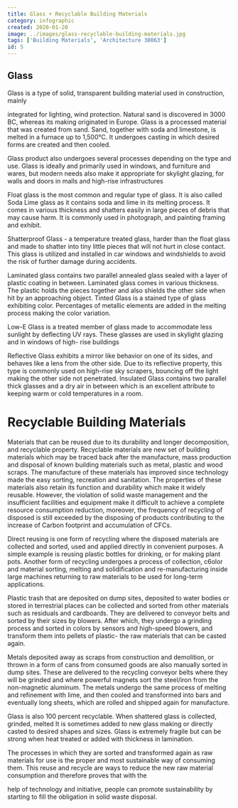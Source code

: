 ```yaml
---
title: Glass + Recyclable Building Materials
category: infographic
created: 2020-01-20
image: ../images/glass-recyclable-building-materials.jpg
tags: ['Building Materials', 'Architecture 30063']
id: 5
---
```


## Glass

Glass is a type of solid, transparent building material used in construction, mainly
 
integrated for lighting, wind protection.
Natural sand is discovered in 3000 BC, whereas its making originated in Europe. Glass is a processed material that was created from sand. Sand, together with soda and limestone, is melted in a furnace up to 1,500°C. It undergoes casting in which desired forms are created and then cooled.

Glass product also undergoes several processes depending on the type and use. Glass is ideally and primarily used in windows, and furniture and wares, but modern needs also make it appropriate for skylight glazing, for walls and doors in malls and high-rise infrastructures

Float glass is the most common and regular type of glass. It is also called Soda Lime glass as it contains soda and lime in its melting process. It comes in various thickness and shatters easily in large pieces of debris that may cause harm. It is commonly used in photograph, and painting framing and exhibit.

Shatterproof Glass - a temperature treated glass, harder than the float glass and made to shatter into tiny little pieces that will not hurt in close contact. This glass is utilized and installed in car windows and windshields to avoid the risk of further damage during accidents.

Laminated glass contains two parallel annealed glass sealed with a layer of plastic coating in between. Laminated glass comes in various thickness. The plastic holds the pieces together and also shields the other side when hit by an approaching object.
Tinted Glass is a stained type of glass exhibiting color. Percentages of metallic elements are added in the melting process making the color variation.

Low-E Glass is a treated member of glass made to accommodate less sunlight by deflecting UV rays. These glasses are used in skylight glazing and in windows of high- rise buildings

Reflective Glass exhibits a mirror like behavior on one of its sides, and behaves like a lens from the other side. Due to its reflective property, this type is commonly used on high-rise sky scrapers, bouncing off the light making the other side not penetrated.
Insulated Glass contains two parallel thick glasses and a dry air in between which is an excellent attribute to keeping warm or cold temperatures in a room.
 
# Recyclable Building Materials

Materials that can be reused due to its durability and longer decomposition, and recyclable property. Recyclable materials are new set of building materials which may be traced back after the manufacture, mass production and disposal of known building materials such as metal, plastic and wood scraps.
The manufacture of these materials has improved since technology made the easy sorting, recreation and sanitation. The properties of these materials also retain its function and durability which make it widely reusable. However, the violation of solid waste management and the insufficient facilities and equipment make it difficult to achieve a complete resource consumption reduction, moreover, the frequency of recycling of disposed is still exceeded by the disposing of products contributing to the increase of Carbon footprint and accumulation of CFCs.

Direct reusing is one form of recycling where the disposed materials are collected and sorted, used and applied directly in convenient purposes. A simple example is reusing plastic bottles for drinking, or for making plant pots.
Another form of recycling undergoes a process of collection, c6olor and material sorting, melting and solidification and re-manufacturing inside large machines returning to raw materials to be used for long-term applications.

Plastic trash that are deposited on dump sites, deposited to water bodies or stored in terrestrial places can be collected and sorted from other materials such as residuals and cardboards. They are delivered to conveyor belts and sorted by their sizes by blowers. After which, they undergo a grinding process and sorted in colors by sensors and high-speed blowers, and transform them into pellets of plastic- the raw materials that can be casted again.

Metals deposited away as scraps from construction and demolition, or thrown in a form of cans from consumed goods are also manually sorted in dump sites. These are delivered to the recycling conveyor belts where they will be grinded and where powerful magnets sort the steel/iron from the non-magnetic aluminum. The metals undergo the same process of melting and refinement with lime, and then cooled and transformed into bars and eventually long sheets, which are rolled and shipped again for manufacture.

Glass is also 100 percent recyclable. When shattered glass is collected, grinded, melted It is sometimes added to new glass making or directly casted to desired shapes and sizes. Glass is extremely fragile but can be strong when heat treated or added with thickness in lamination.

The processes in which they are sorted and transformed again as raw materials for use is the proper and most sustainable way of consuming them. This reuse and recycle are ways to reduce the new raw material consumption and therefore proves that with the
 
help of technology and initiative, people can promote sustainability by starting to fill the obligation in solid waste disposal.
